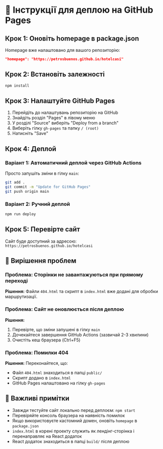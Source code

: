 # 🚀 Інструкції для деплою на GitHub Pages

## Крок 1: Оновіть homepage в package.json

Homepage вже налаштовано для вашого репозиторію:

```json
"homepage": "https://petrosbuenos.github.io/hotelcasi"
```

## Крок 2: Встановіть залежності

```bash
npm install
```

## Крок 3: Налаштуйте GitHub Pages

1. Перейдіть до налаштувань репозиторію на GitHub
2. Знайдіть розділ "Pages" в лівому меню
3. У розділі "Source" виберіть "Deploy from a branch"
4. Виберіть гілку `gh-pages` та папку `/ (root)`
5. Натисніть "Save"

## Крок 4: Деплой

### Варіант 1: Автоматичний деплой через GitHub Actions
Просто запушіть зміни в гілку `main`:
```bash
git add .
git commit -m "Update for GitHub Pages"
git push origin main
```

### Варіант 2: Ручний деплой
```bash
npm run deploy
```

## Крок 5: Перевірте сайт

Сайт буде доступний за адресою:
`https://petrosbuenos.github.io/hotelcasi`

## 🔧 Вирішення проблем

### Проблема: Сторінки не завантажуються при прямому переході
**Рішення:** Файли `404.html` та скрипт в `index.html` вже додані для обробки маршрутизації.

### Проблема: Сайт не оновлюється після деплою
**Рішення:** 
1. Перевірте, що зміни запушені в гілку `main`
2. Дочекайтеся завершення GitHub Actions (зазвичай 2-3 хвилини)
3. Очистіть кеш браузера (Ctrl+F5)

### Проблема: Помилки 404
**Рішення:** Переконайтеся, що:
- Файл `404.html` знаходиться в папці `public/`
- Скрипт додано в `index.html`
- GitHub Pages налаштовано на гілку `gh-pages`

## 📝 Важливі примітки

- Завжди тестуйте сайт локально перед деплоєм: `npm start`
- Перевіряйте консоль браузера на наявність помилок
- Якщо використовуєте кастомний домен, оновіть `homepage` в `package.json`
- `index.html` в корені проекту служить як лендінг-сторінка і перенаправляє на React додаток
- React додаток знаходиться в папці `build/` після деплою 